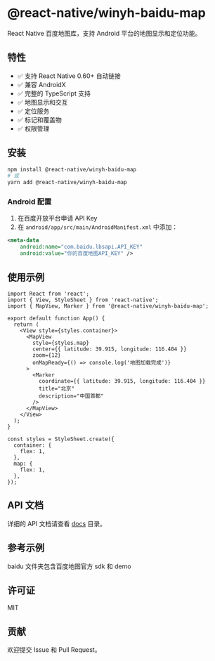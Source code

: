 # @react-native/winyh-baidu-map

React Native 百度地图库，支持 Android 平台的地图显示和定位功能。

## 特性

- ✅ 支持 React Native 0.60+ 自动链接
- ✅ 兼容 AndroidX
- ✅ 完整的 TypeScript 支持
- ✅ 地图显示和交互
- ✅ 定位服务
- ✅ 标记和覆盖物
- ✅ 权限管理

## 安装

```bash
npm install @react-native/winyh-baidu-map
# 或
yarn add @react-native/winyh-baidu-map
```

### Android 配置

1. 在百度开放平台申请 API Key
2. 在 `android/app/src/main/AndroidManifest.xml` 中添加：

```xml
<meta-data
    android:name="com.baidu.lbsapi.API_KEY"
    android:value="你的百度地图API_KEY" />
```

## 使用示例

```tsx
import React from 'react';
import { View, StyleSheet } from 'react-native';
import { MapView, Marker } from '@react-native/winyh-baidu-map';

export default function App() {
  return (
    <View style={styles.container}>
      <MapView
        style={styles.map}
        center={{ latitude: 39.915, longitude: 116.404 }}
        zoom={12}
        onMapReady={() => console.log('地图加载完成')}
      >
        <Marker
          coordinate={{ latitude: 39.915, longitude: 116.404 }}
          title="北京"
          description="中国首都"
        />
      </MapView>
    </View>
  );
}

const styles = StyleSheet.create({
  container: {
    flex: 1,
  },
  map: {
    flex: 1,
  },
});
```

## API 文档

详细的 API 文档请查看 [docs](./docs) 目录。

## 参考示例
baidu 文件夹包含百度地图官方 sdk 和 demo 


## 许可证

MIT

## 贡献

欢迎提交 Issue 和 Pull Request。